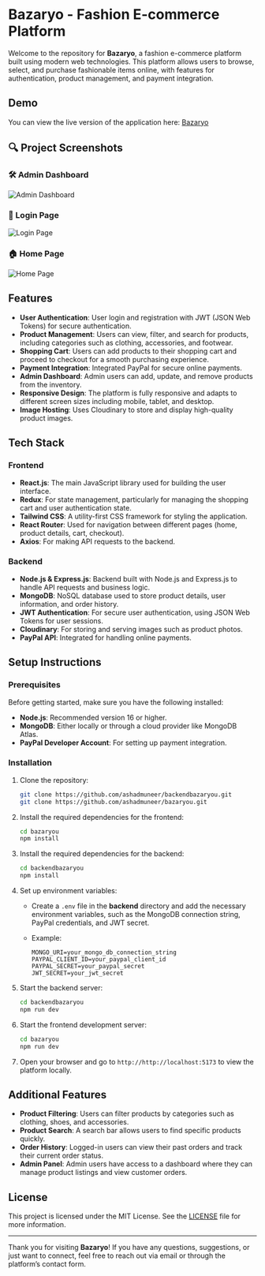 
# Bazaryo - Fashion E-commerce Platform

Welcome to the repository for **Bazaryo**, a fashion e-commerce platform built using modern web technologies. This platform allows users to browse, select, and purchase fashionable items online, with features for authentication, product management, and payment integration.

## Demo

You can view the live version of the application here: [Bazaryo](https://ashad.online)

## 🔍 Project Screenshots

### 🛠️ Admin Dashboard
![Admin Dashboard](https://res.cloudinary.com/dkvp2mun2/image/upload/v1746737739/adminpanale_hiooji.png)

### 🔐 Login Page
![Login Page](https://res.cloudinary.com/dkvp2mun2/image/upload/v1746737739/Screenshot_2025-05-09_021958_liispv.png)

### 🏠 Home Page
![Home Page](https://res.cloudinary.com/dkvp2mun2/image/upload/v1746737739/Screenshot_2025-05-09_022056_ok8fkx.png)


## Features

- **User Authentication**: User login and registration with JWT (JSON Web Tokens) for secure authentication.
- **Product Management**: Users can view, filter, and search for products, including categories such as clothing, accessories, and footwear.
- **Shopping Cart**: Users can add products to their shopping cart and proceed to checkout for a smooth purchasing experience.
- **Payment Integration**: Integrated PayPal for secure online payments.
- **Admin Dashboard**: Admin users can add, update, and remove products from the inventory.
- **Responsive Design**: The platform is fully responsive and adapts to different screen sizes including mobile, tablet, and desktop.
- **Image Hosting**: Uses Cloudinary to store and display high-quality product images.

## Tech Stack

### Frontend
- **React.js**: The main JavaScript library used for building the user interface.
- **Redux**: For state management, particularly for managing the shopping cart and user authentication state.
- **Tailwind CSS**: A utility-first CSS framework for styling the application.
- **React Router**: Used for navigation between different pages (home, product details, cart, checkout).
- **Axios**: For making API requests to the backend.

### Backend
- **Node.js & Express.js**: Backend built with Node.js and Express.js to handle API requests and business logic.
- **MongoDB**: NoSQL database used to store product details, user information, and order history.
- **JWT Authentication**: For secure user authentication, using JSON Web Tokens for user sessions.
- **Cloudinary**: For storing and serving images such as product photos.
- **PayPal API**: Integrated for handling online payments.

## Setup Instructions

### Prerequisites

Before getting started, make sure you have the following installed:

- **Node.js**: Recommended version 16 or higher.
- **MongoDB**: Either locally or through a cloud provider like MongoDB Atlas.
- **PayPal Developer Account**: For setting up payment integration.

### Installation

1. Clone the repository:

   ```bash
   git clone https://github.com/ashadmuneer/backendbazaryou.git
   git clone https://github.com/ashadmuneer/bazaryou.git

   ```

2. Install the required dependencies for the frontend:

   ```bash
   cd bazaryou
   npm install
   ```

3. Install the required dependencies for the backend:

   ```bash
   cd backendbazaryou
   npm install
   ```

4. Set up environment variables:
   - Create a `.env` file in the **backend** directory and add the necessary environment variables, such as the MongoDB connection string, PayPal credentials, and JWT secret.
   - Example:

     ```
     MONGO_URI=your_mongo_db_connection_string
     PAYPAL_CLIENT_ID=your_paypal_client_id
     PAYPAL_SECRET=your_paypal_secret
     JWT_SECRET=your_jwt_secret
     ```

5. Start the backend server:

   ```bash
   cd backendbazaryou
   npm run dev
   ```

6. Start the frontend development server:

   ```bash
   cd bazaryou
   npm run dev
   ```

7. Open your browser and go to `http://http://localhost:5173` to view the platform locally.

## Additional Features

- **Product Filtering**: Users can filter products by categories such as clothing, shoes, and accessories.
- **Product Search**: A search bar allows users to find specific products quickly.
- **Order History**: Logged-in users can view their past orders and track their current order status.
- **Admin Panel**: Admin users have access to a dashboard where they can manage product listings and view customer orders.

## License

This project is licensed under the MIT License. See the [LICENSE](LICENSE) file for more information.

---

Thank you for visiting **Bazaryo**! If you have any questions, suggestions, or just want to connect, feel free to reach out via email or through the platform’s contact form.


